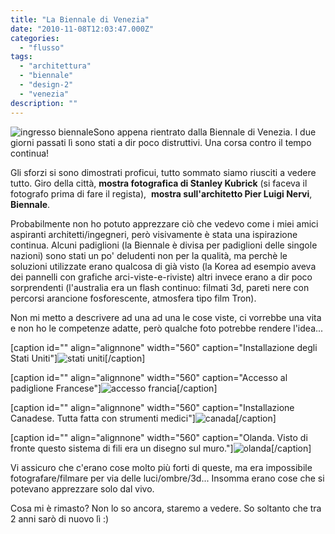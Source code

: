 ```yaml
---
title: "La Biennale di Venezia"
date: "2010-11-08T12:03:47.000Z"
categories:
  - "flusso"
tags:
  - "architettura"
  - "biennale"
  - "design-2"
  - "venezia"
description: ""
---
```


![ingresso biennale](https://enricodeleo.s3.eu-south-1.amazonaws.com/uploads/2010/11/40138_173287319348304_100000011101157_615251_5297210_n.jpg" "40138_173287319348304_100000011101157_615251_5297210_n")Sono appena rientrato dalla Biennale di Venezia. I due giorni passati lì sono stati a dir poco distruttivi. Una corsa contro il tempo continua!

Gli sforzi si sono dimostrati proficui, tutto sommato siamo riusciti a vedere tutto. Giro della città, **mostra fotografica di Stanley Kubrick** (si faceva il fotografo prima di fare il regista),  **mostra sull'architetto Pier Luigi Nervi**, **Biennale**.

Probabilmente non ho potuto apprezzare ciò che vedevo come i miei amici aspiranti architetti/ingegneri, però visivamente è stata una ispirazione continua. Alcuni padiglioni (la Biennale è divisa per padiglioni delle singole nazioni) sono stati un po' deludenti non per la qualità, ma perchè le soluzioni utilizzate erano qualcosa di già visto (la Korea ad esempio aveva dei pannelli con grafiche arci-viste-e-riviste) altri invece erano a dir poco sorprendenti (l'australia era un flash continuo: filmati 3d, pareti nere con percorsi arancione fosforescente, atmosfera tipo film Tron).

Non mi metto a descrivere ad una ad una le cose viste, ci vorrebbe una vita e non ho le competenze adatte, però qualche foto potrebbe rendere l'idea...

\[caption id="" align="alignnone" width="560" caption="Installazione degli Stati Uniti"\]![](https://enricodeleo.s3.eu-south-1.amazonaws.com/images/76718_173320056011697_100000011101157_615704_4939886_n.jpg "stati uniti")\[/caption\]

\[caption id="" align="alignnone" width="560" caption="Accesso al padiglione Francese"\]![](https://enricodeleo.s3.eu-south-1.amazonaws.com/images/76279_173317372678632_100000011101157_615662_4448649_n.jpg "accesso francia")\[/caption\]

\[caption id="" align="alignnone" width="560" caption="Installazione Canadese. Tutta fatta con strumenti medici"\]![](https://enricodeleo.s3.eu-south-1.amazonaws.com/images/149661_173316962678673_100000011101157_615655_1183479_n.jpg "canada")\[/caption\]

\[caption id="" align="alignnone" width="560" caption="Olanda. Visto di fronte questo sistema di fili era un disegno sul muro."\]![](https://enricodeleo.s3.eu-south-1.amazonaws.com/images/148397_173311032679266_100000011101157_615601_5916769_n.jpg "olanda")\[/caption\]

Vi assicuro che c'erano cose molto più forti di queste, ma era impossibile fotografare/filmare per via delle luci/ombre/3d... Insomma erano cose che si potevano apprezzare solo dal vivo.

Cosa mi è rimasto? Non lo so ancora, staremo a vedere. So soltanto che tra 2 anni sarò di nuovo lì :)
